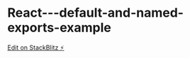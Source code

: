 # React---default-and-named-exports-example

[Edit on StackBlitz ⚡️](https://stackblitz.com/edit/js-ewot12)